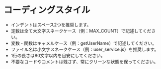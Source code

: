 # コーディングスタイル

- インデントはスペース2つを推奨します。
- 定数は全て大文字スネークケース（例：MAX_COUNT）で記述してください。
- 変数・関数はキャメルケース（例：getUserName）で記述してください。
- ファイル名は小文字スネークケース（例：user_service.js）を推奨します。
- 1行の長さは80文字以内を目安にしてください。
- 不要なコードやコメントは残さず、常にクリーンな状態を保ってください。 
